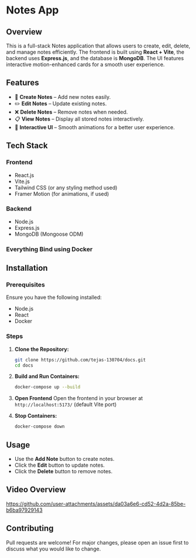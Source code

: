 # Notes App

## Overview
This is a full-stack Notes application that allows users to create, edit, delete, and manage notes efficiently. The frontend is built using **React + Vite**, the backend uses **Express.js**, and the database is **MongoDB**. The UI features interactive motion-enhanced cards for a smooth user experience.

## Features
- 📝 **Create Notes** – Add new notes easily.
- ✏️ **Edit Notes** – Update existing notes.
- ❌ **Delete Notes** – Remove notes when needed.
- 📋 **View Notes** – Display all stored notes interactively.
- 🎨 **Interactive UI** – Smooth animations for a better user experience.

## Tech Stack
### Frontend
- React.js
- Vite.js
- Tailwind CSS (or any styling method used)
- Framer Motion (for animations, if used)

### Backend
- Node.js
- Express.js
- MongoDB (Mongoose ODM)

### Everything Bind using Docker

## Installation
### Prerequisites
Ensure you have the following installed:
- Node.js
- React
- Docker 

### Steps
1. **Clone the Repository:**
   ```sh
   git clone https://github.com/tejas-130704/docs.git
   cd docs
   ```

2. **Build and Run Containers:**
   ```sh
   docker-compose up --build
   ```

3. **Open Frontend**
 Open the frontend in your browser at `http://localhost:5173/` (default Vite port)

4. **Stop Containers:**
   ```sh
   docker-compose down
   ```

## Usage
- Use the **Add Note** button to create notes.
- Click the **Edit** button to update notes.
- Click the **Delete** button to remove notes.

## Video Overview
https://github.com/user-attachments/assets/da03a6e6-cd52-4d2a-85be-b6ba97929143

## Contributing
Pull requests are welcome! For major changes, please open an issue first to discuss what you would like to change.

